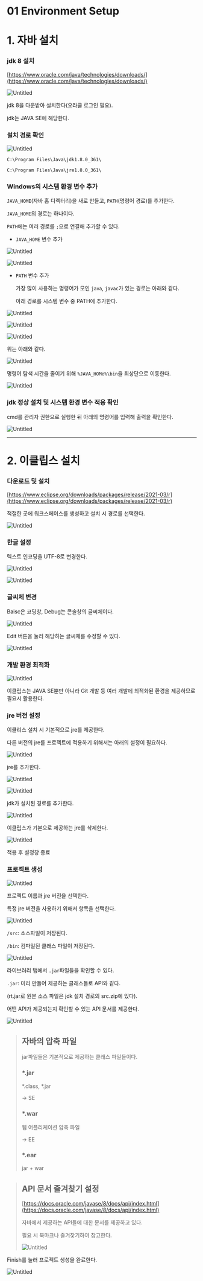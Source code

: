 # 01 Environment Setup

# 1. 자바 설치

### jdk 8 설치

[https://www.oracle.com/java/technologies/downloads/](https://www.oracle.com/java/technologies/downloads/)

![Untitled](img%20c5449167ef2640808ba7beea05abd7d7/Untitled.png)

jdk 8을 다운받아 설치한다(오라클 로그인 필요).

jdk는 JAVA SE에 해당한다.

### 설치 경로 확인

![Untitled](img%20c5449167ef2640808ba7beea05abd7d7/Untitled%201.png)

`C:\Program Files\Java\jdk1.8.0_361\`

`C:\Program Files\Java\jre1.8.0_361\`

### Windows의 시스템 환경 변수 추가

`JAVA_HOME`(자바 홈 디렉터리)을 새로 만들고, `PATH`(명령어 경로)를 추가한다.

`JAVA_HOME`의 경로는 하나이다.

`PATH`에는 여러 경로를 `;`으로 연결해 추가할 수 있다.

- `JAVA_HOME` 변수 추가

![Untitled](img%20c5449167ef2640808ba7beea05abd7d7/Untitled%202.png)

![Untitled](img%20c5449167ef2640808ba7beea05abd7d7/Untitled%203.png)

- `PATH` 변수 추가
    
    가장 많이 사용하는 명령어가 모인 `java`, `javac`가 있는 경로는 아래와 같다.
    
    아래 경로를 시스템 변수 중 PATH에 추가한다.
    

![Untitled](img%20c5449167ef2640808ba7beea05abd7d7/Untitled%204.png)

![Untitled](img%20c5449167ef2640808ba7beea05abd7d7/Untitled%205.png)

![Untitled](img%20c5449167ef2640808ba7beea05abd7d7/Untitled%206.png)

위는 아래와 같다.

![Untitled](img%20c5449167ef2640808ba7beea05abd7d7/Untitled%207.png)

명령어 탐색 시간을 줄이기 위해 `%JAVA_HOMe%\bin`을 최상단으로 이동한다.

![Untitled](img%20c5449167ef2640808ba7beea05abd7d7/Untitled%208.png)

### jdk 정상 설치 및 시스템 환경 변수 적용 확인

cmd를 관리자 권한으로 실행한 뒤 아래의 명령어를 입력해 출력을 확인한다.

![Untitled](img%20c5449167ef2640808ba7beea05abd7d7/Untitled%209.png)

---

# 2. 이클립스 설치

### 다운로드 및 설치

[https://www.eclipse.org/downloads/packages/release/2021-03/r](https://www.eclipse.org/downloads/packages/release/2021-03/r)

적절한 곳에 워크스페이스를 생성하고 설치 시 경로를 선택한다.

![Untitled](img%20c5449167ef2640808ba7beea05abd7d7/Untitled%2010.png)

### 한글 설정

텍스트 인코딩을 UTF-8로 변경한다.

![Untitled](img%20c5449167ef2640808ba7beea05abd7d7/Untitled%2011.png)

![Untitled](img%20c5449167ef2640808ba7beea05abd7d7/Untitled%2012.png)

### 글씨체 변경

Baisc은 코딩창, Debug는 콘솔창의 글씨체이다.

![Untitled](img%20c5449167ef2640808ba7beea05abd7d7/Untitled%2013.png)

Edit 버튼을 눌러 해당하는 글씨체를 수정할 수 있다.

![Untitled](img%20c5449167ef2640808ba7beea05abd7d7/Untitled%2014.png)

### 개발 환경 최적화

![Untitled](img%20c5449167ef2640808ba7beea05abd7d7/Untitled%2015.png)

이클립스는 JAVA SE뿐만 아니라 Git 개발 등 여러 개발에 최적화된 환경을 제공하므로 필요시 활용한다.

### jre 버전 설정

이클리스 설치 시 기본적으로 jre를 제공한다.

다른 버전의 jre를 프로젝트에 적용하기 위해서는 아래의 설정이 필요하다.

![Untitled](img%20c5449167ef2640808ba7beea05abd7d7/Untitled%2016.png)

jre를 추가한다.

![Untitled](img%20c5449167ef2640808ba7beea05abd7d7/Untitled%2017.png)

![Untitled](img%20c5449167ef2640808ba7beea05abd7d7/Untitled%2018.png)

jdk가 설치된 경로를 추가한다.

![Untitled](img%20c5449167ef2640808ba7beea05abd7d7/Untitled%2019.png)

이클립스가 기본으로 제공하는 jre를 삭제한다.

![Untitled](img%20c5449167ef2640808ba7beea05abd7d7/Untitled%2020.png)

적용 후 설정창 종료

### 프로젝트 생성

![Untitled](img%20c5449167ef2640808ba7beea05abd7d7/Untitled%2021.png)

프로젝트 이름과 jre 버전을 선택한다.

특정 jre 버전을 사용하기 위해서 항목을 선택한다.

![Untitled](img%20c5449167ef2640808ba7beea05abd7d7/Untitled%2022.png)

`/src`: 소스파일이 저장된다.

`/bin`: 컴파일된 클래스 파일이 저장된다.

![Untitled](img%20c5449167ef2640808ba7beea05abd7d7/Untitled%2023.png)

라이브러리 탭에서 `.jar`파일들을 확인할 수 있다.

`.jar`: 미리 만들어 제공하는 클래스들로 API와 같다.

(rt.jar로 원본 소스 파일은 jdk 설치 경로의 src.zip에 있다).

어떤 API가 제공되는지 확인할 수 있는 API 문서를 제공한다.

![Untitled](img%20c5449167ef2640808ba7beea05abd7d7/Untitled%2024.png)

> ## **자바의 압축 파일**
> 
> 
>  jar파일들은 기본적으로 제공하는 클래스 파일들이다.
> 
> ### *.jar
> 
> *.class, *.jar
> 
> → SE
> 
> ### *.war
> 
> 웹 어플리케이션 압축 파일
> 
> → EE
> 
> ### *.ear
> 
> jar + war
> 

> ## **API 문서 즐겨찾기 설정**
> 
> 
> [https://docs.oracle.com/javase/8/docs/api/index.html](https://docs.oracle.com/javase/8/docs/api/index.html)
> 
> 자바에서 제공하는 API들에 대한 문서를 제공하고 있다.
> 
> 필요 시 북마크나 즐겨찾기하여 참고한다.
> 
> ![Untitled](img%20c5449167ef2640808ba7beea05abd7d7/Untitled%2025.png)
> 

Finish를 눌러 프로젝트 생성을 완료한다.

![Untitled](img%20c5449167ef2640808ba7beea05abd7d7/Untitled%2026.png)
